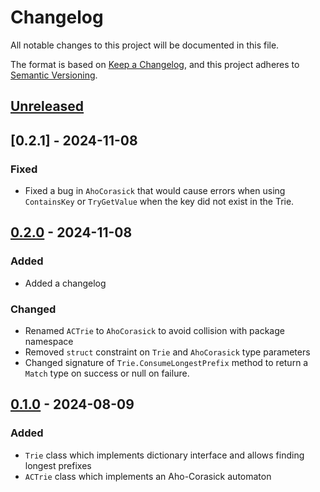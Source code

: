 # Changelog

All notable changes to this project will be documented in this file.

The format is based on [Keep a Changelog](https://keepachangelog.com/en/1.1.0/),
and this project adheres to [Semantic Versioning](https://semver.org/spec/v2.0.0.html).

## [Unreleased]

## [0.2.1] - 2024-11-08

### Fixed

- Fixed a bug in `AhoCorasick` that would cause errors when using `ContainsKey` or `TryGetValue` when the key did not exist in the Trie.

## [0.2.0] - 2024-11-08

### Added

- Added a changelog

### Changed

- Renamed `ACTrie` to `AhoCorasick` to avoid collision with package namespace
- Removed `struct` constraint on `Trie` and `AhoCorasick` type parameters
- Changed signature of `Trie.ConsumeLongestPrefix` method to return a `Match` type on success or null on failure.

## [0.1.0] - 2024-08-09

### Added

- `Trie` class which implements dictionary interface and allows finding longest prefixes
- `ACTrie` class which implements an Aho-Corasick automaton

[unreleased]: https://github.com/raineszm/actrie/compare/0.2.1...HEAD
[0.2.0]: https://github.com/raineszm/actrie/releases/tag/0.1.0...0.2.0
[0.1.0]: https://github.com/raineszm/actrie/releases/tag/0.1.0
